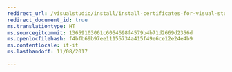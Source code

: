 ```yaml
---
redirect_url: /visualstudio/install/install-certificates-for-visual-studio-offline
redirect_document_id: true
ms.translationtype: HT
ms.sourcegitcommit: 13659103061c6054698f4579b4b71d2669d2356d
ms.openlocfilehash: f4bfb69b97ee11155734a415f49e6ce12e24e4b9
ms.contentlocale: it-it
ms.lasthandoff: 11/08/2017

---
```


